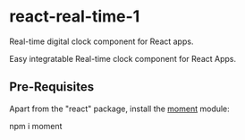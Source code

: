 # react-real-time-1
Real-time digital clock component for React apps.

Easy integratable Real-time clock component for React Apps.

## Pre-Requisites
Apart from the "react" package, install the [moment](https://www.npmjs.com/package/moment) module:

npm i moment
